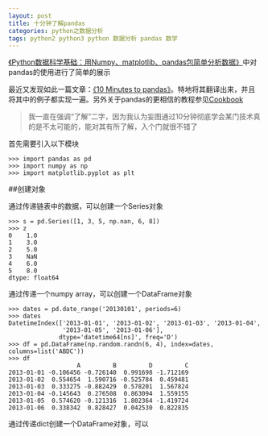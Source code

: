 ```yaml
---
layout: post
title: 十分钟了解pandas
categories: python之数据分析
tags: python2 python3 python 数据分析 pandas 数学
---
```


[《Python数据科学基础：用Numpy、matplotlib、pandas包简单分析数据》](http://www.xumenger.com/python-data-science-02-20170109/)中对pandas的使用进行了简单的展示

最近又发现如此一篇文章：[《10 Minutes to pandas》](http://pandas.pydata.org/pandas-docs/stable/10min.html)。特地将其翻译出来，并且将其中的例子都实现一遍。另外关于pandas的更相信的教程参见[Cookbook](http://pandas.pydata.org/pandas-docs/stable/cookbook.html#cookbook)

>我一直在强调“了解”二字，因为我认为妄图通过10分钟彻底学会某门技术真的是不太可能的，能对其有所了解，入个门就很不错了

首先需要引入以下模块

```
>>> import pandas as pd
>>> import numpy as np
>>> import matplotlib.pyplot as plt
```

##创建对象

通过传递链表中的数据，可以创建一个Series对象

```
>>> s = pd.Series([1, 3, 5, np.nan, 6, 8])
>>> z
0    1.0
1    3.0
2    5.0
3    NaN
4    6.0
5    8.0
dtype: float64
```

通过传递一个numpy array，可以创建一个DataFrame对象

```
>>> dates = pd.date_range('20130101', periods=6)
>>> dates
DatetimeIndex(['2013-01-01', '2013-01-02', '2013-01-03', '2013-01-04',
               '2013-01-05', '2013-01-06'],
              dtype='datetime64[ns]', freq='D')
>>> df = pd.DataFrame(np.random.randn(6, 4), index=dates, columns=list('ABDC'))
>>> df
                   A         B         D         C
2013-01-01 -0.106456 -0.726140  0.991698 -1.712169
2013-01-02  0.554654  1.590716 -0.525784  0.459481
2013-01-03  0.333275 -0.882429  0.578201  1.567824
2013-01-04 -0.145643  0.276508  0.863094  1.559155
2013-01-05  0.574620 -0.121316  1.802364 -1.419724
2013-01-06  0.338342  0.828427  0.042530  0.822835
```

通过传递dict创建一个DataFrame对象，可以